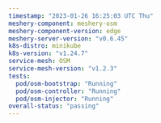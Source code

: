 ```yaml
---
timestamp: "2023-01-26 16:25:03 UTC Thu"
meshery-component: meshery-osm
meshery-component-version: edge
meshery-server-version: "v0.6.45"
k8s-distro: minikube
k8s-version: "v1.24.7"
service-mesh: OSM
service-mesh-version: "v1.2.3"
tests:
  pod/osm-bootstrap: "Running"
  pod/osm-controller: "Running"
  pod/osm-injector: "Running"
overall-status: "passing"
---
```

